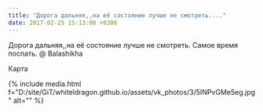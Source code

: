 ```yaml
---
title: "Дорога дальняя,,на её состояние лучше не смотреть...."
date: 2017-02-25 15:13:00 +0300
---
```


Дорога дальняя,,на её состояние лучше не смотреть. Самое время поспать. @ Balashikha

Карта

{% include media.html f="D:/site/GiT/whiteldragon.github.io/assets/vk_photos/3/5INPvGMe5eg.jpg" alt="" %}
